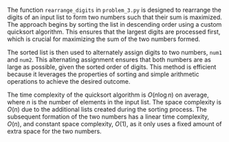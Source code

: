 The function `rearrange_digits` in `problem_3.py` is designed to rearrange the digits of an input list to form two numbers such that their sum is maximized. The approach begins by sorting the list in descending order using a custom quicksort algorithm. This ensures that the largest digits are processed first, which is crucial for maximizing the sum of the two numbers formed.

The sorted list is then used to alternately assign digits to two numbers, `num1` and `num2`. This alternating assignment ensures that both numbers are as large as possible, given the sorted order of digits. This method is efficient because it leverages the properties of sorting and simple arithmetic operations to achieve the desired outcome.

The time complexity of the quicksort algorithm is $O(n \log n)$ on average, where $n$ is the number of elements in the input list. The space complexity is $O(n)$ due to the additional lists created during the sorting process. The subsequent formation of the two numbers has a linear time complexity, $O(n)$, and constant space complexity, $O(1)$, as it only uses a fixed amount of extra space for the two numbers.
